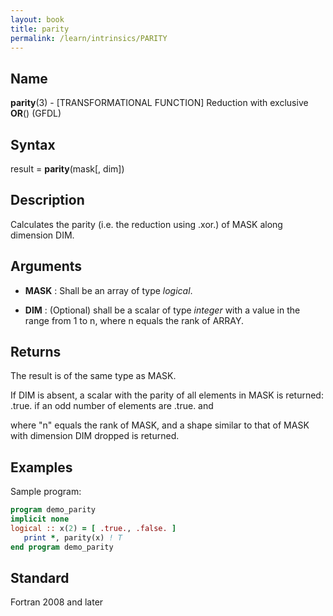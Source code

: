 ```yaml
---
layout: book
title: parity
permalink: /learn/intrinsics/PARITY
---
```

## __Name__

__parity__(3) - \[TRANSFORMATIONAL FUNCTION\] Reduction with exclusive __OR__()
(GFDL)

## __Syntax__

result = __parity__(mask\[, dim\])

## __Description__

Calculates the parity (i.e. the reduction using .xor.) of MASK along
dimension DIM.

## __Arguments__

  - __MASK__
    : Shall be an array of type _logical_.

  - __DIM__
    : (Optional) shall be a scalar of type _integer_ with a value in the
    range from 1 to n, where n equals the rank of ARRAY.

## __Returns__

The result is of the same type as MASK.

If DIM is absent, a scalar with the parity of all elements in MASK is
returned: .true. if an odd number of elements are .true. and

where "n" equals the rank of MASK, and a shape similar to that of MASK
with dimension DIM dropped is returned.

## __Examples__

Sample program:

```fortran
program demo_parity
implicit none
logical :: x(2) = [ .true., .false. ]
   print *, parity(x) ! T
end program demo_parity
```

## __Standard__

Fortran 2008 and later
